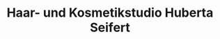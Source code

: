 ---
title: "Haar- und Kosmetikstudio Huberta Seifert"
url: /winterberg/haar-und-kosmetikstudio-huberta-seifert/
shop: Friseur
---